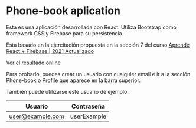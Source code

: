 # Phone-book aplication

Esta es una aplicación desarrollada con React. Utiliza Bootstrap como framework CSS y Firebase para su persistencia. 

Esta basado en la ejercitación propuesta en la sección 7 del curso [Aprende React + Firebase | 2021 Actualizado](https://www.udemy.com/course/aprende-react-firebase-2021-actualizado/)

[Ver el resultado online](https://matiasibarra7.github.io/phone-book-firebase/)

Para probarlo, puedes crear un usuario con cualquier email e ir a la sección Phone-book o Profile que aparece en la barra superior. 

También puede utilizarse este usuario de ejemplo:

|Usuario | Contraseña |
|--------|---------|
|user@example.com | userExample|